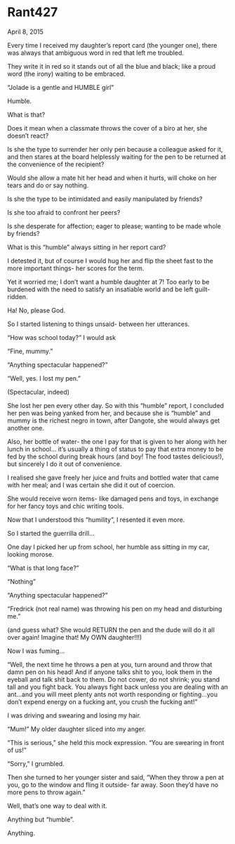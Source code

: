 # Rant427


April 8, 2015

Every time I received my daughter’s report card (the younger one), there was always that ambiguous word in red that left me troubled.

They write it in red so it stands out of all the blue and black; like a proud word (the irony) waiting to be embraced.

“Jolade is a gentle and HUMBLE girl”

Humble.

What is that?

Does it mean when a classmate throws the cover of a biro at her, she doesn’t react?

Is she the type to surrender her only pen because a colleague asked for it, and then stares at the board helplessly waiting for the pen to be returned at the convenience of the recipient?

Would she allow a mate hit her head and when it hurts, will choke on her tears and do or say nothing.  

Is she the type to be intimidated and easily manipulated by friends?

Is she too afraid to confront her peers?

Is she desperate for affection; eager to please; wanting to be made whole by friends?

What is this “humble” always sitting in her report card?

I detested it, but of course I would hug her and flip the sheet fast to the more important things- her scores for the term.

Yet it worried me; I don’t want a humble daughter at 7! Too early to be burdened with the need to satisfy an insatiable world and be left guilt-ridden.

Ha! No, please God.

So I started listening to things unsaid- between her utterances.

“How was school today?” I would ask

“Fine, mummy.”

“Anything spectacular happened?”

“Well, yes. I lost my pen.”

(Spectacular, indeed)

She lost her pen every other day. So with this “humble” report, I concluded her pen was being yanked from her, and because she is “humble” and mummy is the richest negro in town, after Dangote, she would always get another one.

Also, her bottle of water- the one I pay for that is given to her along with her lunch in school... it’s usually a thing of status to pay that extra money to be fed by the school during break hours (and boy! The food tastes delicious!), but sincerely I do it out of convenience.

I realised she gave freely her juice and fruits and bottled water that came with her meal; and I was certain she did it out of coercion.

She would receive worn items- like damaged pens and toys, in exchange for her fancy toys and chic writing tools.

Now that I understood this “humility”, I resented it even more.

So I started the guerrilla drill… 

One day I picked her up from school, her humble ass sitting in my car, looking morose.

“What is that long face?”

“Nothing”

“Anything spectacular happened?”

“Fredrick (not real name) was throwing his pen on my head and disturbing me.”

(and guess what? She would RETURN the pen and the dude will do it all over again! Imagine that! My OWN daughter!!!)

Now I was fuming...

“Well, the next time he throws a pen at you, turn around and throw that damn pen on his head! And if anyone talks shit to you, look them in the eyeball and talk shit back to them. Do not cower, do not shrink; you stand tall and you fight back. You always fight back unless you are dealing with an ant…and you will meet plenty ants not worth responding or fighting…you don’t expend energy on a fucking ant, you crush the fucking ant!”

I was driving and swearing and losing my hair.

“Mum!” My older daughter sliced into my anger.

“This is serious,” she held this mock expression. “You are swearing in front of us!”

“Sorry,” I grumbled.

Then she turned to her younger sister and said, “When they throw a pen at you, go to the window and fling it outside- far away. Soon they’d have no more pens to throw again.”

Well, that’s one way to deal with it.

Anything but “humble”.

Anything.